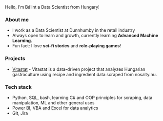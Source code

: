 Hello, I'm Bálint a Data Scientist from Hungary!
### About me

- I work as a Data Scientist at Dunnhumby in the retail industry
- Always open to learn and growth, currently learning **Advanced Machine Learning**.
-  Fun fact: I love **sci-fi stories** and **role-playing games**!

### Projects

- [Vitastat](https://github.com/antalbalint97/Alistat) - Vitastat is a data-driven project that analyzes Hungarian gastroculture using recipe and ingredient data scraped from nosalty.hu.

### Tech stack

- Python, SQL, bash, learning C# and OOP principles for scraping, data manipulation, ML and other general uses
- Power BI, VBA and Excel for data analytics
- Git, Jira
